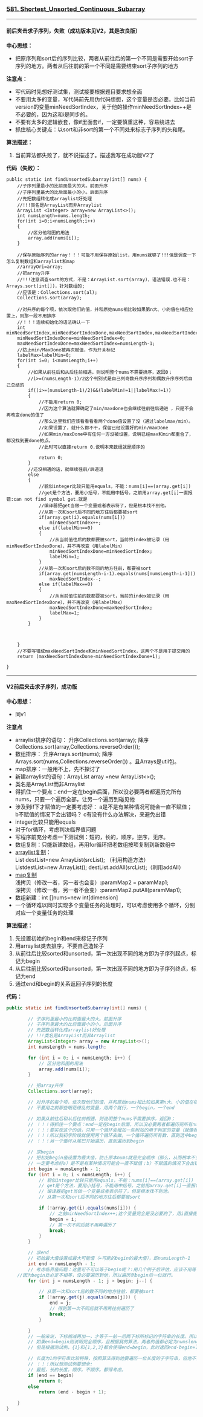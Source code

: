 ### [581. Shortest_Unsorted_Continuous_Subarray](//leetcode.com/problems/shortest-unsorted-continuous-subarray/)

---

#### 前后夹击求子序列，失败（成功版本见V2，其是改良版）



**中心思想：**

- 把原序列和sort后的序列比较，两者从前往后的第一个不同是需要开始sort子序列的地方。两者从后往前的第一个不同是需要结束sort子序列的地方



**注意点：**
- 写代码时先想好测试集，测试接要根据题目要求想全面
- 不要用太多的变量，写代码前先用伪代码想想，这个变量是否必要。比如当前version的变量minNeedSortIndex，关于他的操作minNeedSortIndex++是不必要的，因为这和i是同步的。
- 不要有太多的逻辑嵌套，像if里面套if，一定要慎重这种，容易绕进去
- 抓住核心关键点：以sort和非sort的第一个不同处来标志子序列的头和尾。



**算法描述：**
1. 当前算法都失败了，就不说描述了。描述我写在成功版V2了




**代码（失败）：**
```
public static int findUnsortedSubarray(int[] nums) {
    //子序列里最小的比前面最大的大。前面升序
    //子序列里最大的比后面最小的小。后面升序
    //先把数组转化成arraylist好处理
    //!!!类名是ArrayList而非Arraylist
    ArrayList <Integer> array=new ArrayList<>(); 
    int numsLength=nums.length;
    for(int i=0;i<numsLength;i++)
    {
        //区分他和图的用法
        array.add(nums[i]);
    }
    
    //保存原始序列的array！！！可能不用保存原始list，用nums就够了!!!但是调查一下怎么复制数组和arraylist和map
    //arrayOri=array;
    //把array升序
    //!!!注意调查sort的方式，不是：ArrayList.sort(array)，语法错误.也不是： Arrays.sort(int[])，针对数组的;
    //应该是：Collections.sort(al);
    Collections.sort(array);
    
    //对升序的每个项，依次取他们的值，并和原始nums相比较如果第n大、小的值在相应位置上，则那一段不用排序
    //！！！连续初始化的语法确认一下
    int minNeedSortIndex,minNeedSortIndexDone,maxNeedSortIndex,maxNeedSortIndexDone,labelMax,labelMin;
    minNeedSortIndexDone=minNeedSortIndex=0;
    maxNeedSortIndexDone=maxNeedSortIndex=numsLength-1;
    //防止min/MaxDone被再次赋值，作为开关标记
    labelMax=labelMin=0;
    for(int i=0; i<numsLength;i++)
    {
        //如果从前往后和从后往前相遇，则说明整个nums不需要排序，返回0；
    	//i>=(numsLength-1)/2这个判别式是自己列奇数升序序列和偶数升序序列后自己总结的
    	if((i>=(numsLength-1)/2)&&(labelMin!=1||labelMax!=1)) 
    	{
    		//不能用return 0;
    		//因为这个算法就算确定了min/maxdone也会继续往前往后递进 ，只是不会再改变done的值了
    		//那么这里我们应该看看看看两个done值设置了没（通过labelmax/min）。
    		//如果设置了，就什么都不干，保留已经设置好的min/maxDone
    		//如果min/maxDone中有任何一方没被设置，说明已经max和min都重合了，都没找到要done的点。
    		//此时可以直接return 0.说明本来数组就是顺序的
    		
    		return 0;
    	}
    	//还没相遇的话，就继续往前/后递进
    	else
    	{
    		//貌似integer比较只能用equals，不能：nums[i]==(array.get[i])
            //get是个方法，要用小括号，不能用中括号。之前用array.get[i]一直报错:can not find symbol get.就是
            //编译器把get当做一个变量或者表示符了，但是根本找不到他。
        	//从第一次和sort后不同的地方往后都要被sort
            if(array.get(i).equals(nums[i]))
                minNeedSortIndex++;
            else if(labelMin==0)
            {
            	//从当前值往后的数都要被sort，当前的index被记录（用minNeedSortIndexDone），并不再改变（用labelMin）
            	minNeedSortIndexDone=minNeedSortIndex;
            	labelMin=1;
            }
            //从第一次和sort后的数不同的地方往前，都要被sort    
            if(array.get(numsLength-i-1).equals(nums[numsLength-i-1]))
                maxNeedSortIndex--;
            else if(labelMax==0)
            {
            	//从当前值往前的数都要被sort，当前的index被记录（用maxNeedSortIndexDone），并不再改变（用labelMax）
            	maxNeedSortIndexDone=maxNeedSortIndex;
            	labelMax=1;
            }
    	}
    	
            
            
    }
    //不要写错成maxNeedSortIndex和minNeedSortIndex，这两个不是用于提交用的
    return (maxNeedSortIndexDone-minNeedSortIndexDone+1);
    
}
```
---

#### V2前后夹击求子序列，成功版



**中心思想：**
- 同v1



**注意点**

- arraylist排序的语句：
升序Collections.sort(array);
降序Collections.sort(array,Collections.reverseOrder());
- 数组排序：
升序Arrays.sort(nums);
降序Arrays.sort(nums,Collections.reverseOrder()) 。且Arrays是util包。
-  map排序：一般用不上，先不探讨了
-  新建arraylist的语句：ArrayList<Integer> array =new ArrayList<>();
- 类名是ArrayList而非Arraylist
- 得抓住一个要点：end一定在begin后面，所以没必要两者都遍历完所有nums，只要一个遍历全部，让另一个遍历到碰见他
- 涉及到if下才赋值的一定要考虑好：
a是不是有某种情况可能会一直不赋值；
b不赋值的情况下会出错吗？ 
c有没有什么办法解决，来避免出错
- integer比较只能用equals
- 对于for循环，考虑判决临界值问题
- 写程序前充分考虑一下测试例：短的，长的，顺序，逆序，无序。
- 数组复制：只能新建数组，再用for循环把老数组按项复制到新数组中
- [arraylist复制](https://blog.csdn.net/DeMonliuhui/article/details/54572908?depth_1-utm_source=distribute.pc_relevant.none-task&utm_source=distribute.pc_relevant.none-task)：<br />
List<Person> destList=new ArrayList<Person>(srcList); （利用构造方法）<br />
List<Person>destList=new ArrayList<Person>(); destList.addAll(srcList);（利用addAll）
- [map复制](https://blog.csdn.net/NRlovestudy/article/details/94559745)<br />
浅拷贝（修改一者，另一者也会变）:paramMap2 = paramMap1;<br />
深拷贝（修改一者，另一者不会变）:paramMap2.putAll(paramMap1); 
- 数组新建：int []nums=new int[dimension]
- 一个循环难以同时实现多个变量任务的处理时，可以考虑使用多个循环，分别对应一个变量任务的处理

**算法描述：**

1. 先设置初始的begin和end来标记子序列
2. 用arraylist类去排序，不要自己造轮子
3. 从前往后比较sorted和unsorted，第一次出现不同的地方即为子序列起点，标记为begin
4. 从后往前比较sorted和unsorted，第一次出现不同的地方即为子序列终点，标记为end
5. 通过end和begin的关系返回子序列的长度



**代码：**

```java
public static int findUnsortedSubarray(int[] nums) {

		// 子序列里最小的比前面最大的大。前面升序
		// 子序列里最大的比后面最小的小。后面升序
		// 先把数组转化成arraylist好处理
		// !!!类名是ArrayList而非Arraylist
		ArrayList<Integer> array = new ArrayList<>();
		int numsLength = nums.length;

		for (int i = 0; i < numsLength; i++) {
			// 区分他和图的用法
			array.add(nums[i]);
		}

		// 把array升序
		Collections.sort(array);

		// 对升序的每个项，依次取他们的值，并和原始nums相比较如果第n大、小的值在相应位置上，则那一段不用排序
		// 不要用之前那些眼花缭乱的变量，用两个就行，一个begin，一个end

		// 如果从前往后和从后往前相遇，则说明整个nums不需要排序，返回0；
		// ！！！得抓住一个要点：end一定在begin后面，所以没必要两者都遍历完所有nums，只要一个遍历全部，让另一个遍历到碰见他
		// ！！！要实现这个的话，只用一个循环会增加一些附加的用于判定的变量（就像我之前一样）。而且还比较难以理解
		// ！！！所以我初学阶段就使用两个循环去做。一个循环遍历所有数，直到选中begin
		// ！！！另一个循环从尾巴开始遍历，直到遍历到begin

		// 求begin
		// 把初始begin值设置为最大值，防止原本nums就是完全顺序（那么，从而根本不会触发更改begin）！！！涉及到if下才赋值的
		// 一定要考虑好a）是不是有某种情况可能会一直不赋值；b）不赋值的情况下会出错吗？c）有没有什么办法解决，来避免出错
		int begin = numsLength - 1;
		for (int i = 0; i < numsLength; i++) {
			// 貌似integer比较只能用equals，不能：nums[i]==(array.get[i])
			// get是个方法，要用小括号，不能用中括号。之前用array.get[i]一直报错:can not find symbol get.就是
			// 编译器把get当做一个变量或者表示符了，但是根本找不到他。
			// 从第一次和sort后不同的地方往后都要被sort

			if (!array.get(i).equals(nums[i])) {
				// 之前minNeedSortIndex++;这个变量完全是没必要的了，用i直接提取出元数据和sort数据第一次不符合的地方就行了
				begin = i;
				// 第一次不同后就不用再遍历了
				break;
			}
		}

		// 求end
		// 初始最大值设置成最大可能值（=可能的begin的最大值），即numsLength-1
		int end = numsLength - 1;
		// 考虑临界值问题：这里可不可以等于begin呢？:用几个例子后评估，应该不用等于：
    //因为begin处必定不相等，没必要遍历到他，所以遍历到begin后一位就行。
		for (int j = numsLength - 1; j > begin; j--) {

			// 从第一次和sort后的数不同的地方往前，都要被sort
			if (!array.get(j).equals(nums[j])) {
				end = j;
				// 得到第一次不同后就不用再往前遍历了
				break;
			}

		}
		// 一般来说，下标相减再加一，才等于一前一后两下标所标记的字符串的长度。所以返回式应该是：end - begin + 1。但是：
		// 如果end=begin则说明完全顺序，且根据我的算法，两者的值都必定为numslength-1;此时不需要sort，应该返回0；
		// 但是根据测试例，{1}和{1,2,3}都会使得end=begin，此时返回end-begin+1=1是不合理的。应该针对这种情况专门返回

		// 长度为1的字符串比较特殊，按照算法得到他要遍历一位长度的子字符串，但他不需要遍历。
		// ！！！所以想测试例要想全:
		// 最短，长的长度。顺序。不顺序。都得考虑。
		if (end == begin)
			return 0;
		else
			return (end - begin + 1);

	}
}


```

